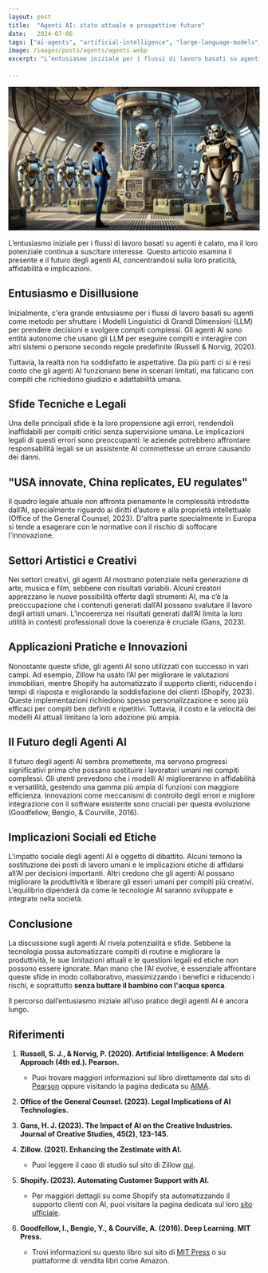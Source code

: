 ```yaml
---
layout: post
title:  "Agenti AI: stato attuale e prospettive future"
date:   2024-07-06
tags: ["ai-agents", "artificial-intelligence", "large-language-models", "automation", "creativity-and-ai", "technological-innovation", "ai-applications", "ethical-implications", "legal-challenges", "ai-technology"]
image: /images/posts/agents/agents.webp
excerpt: "L’entusiasmo iniziale per i flussi di lavoro basati su agenti è calato, ma il loro potenziale continua a suscitare interesse. Questo articolo esamina il presente e il futuro degli agenti AI, concentrandosi sulla loro praticità, affidabilità e implicazioni."

---
```

![cover](/images/posts/agents/agents.webp)


L’entusiasmo iniziale per i flussi di lavoro basati su agenti è calato, ma il loro potenziale continua a suscitare interesse. Questo articolo esamina il presente e il futuro degli agenti AI, concentrandosi sulla loro praticità, affidabilità e implicazioni.

## Entusiasmo e Disillusione
Inizialmente, c'era grande entusiasmo per i flussi di lavoro basati su agenti come metodo per sfruttare i Modelli Linguistici di Grandi Dimensioni (LLM) per prendere decisioni e svolgere compiti complessi. Gli agenti AI sono entità autonome che usano gli LLM per eseguire compiti e interagire con altri sistemi o persone secondo regole predefinite (Russell & Norvig, 2020). 

Tuttavia, la realtà non ha soddisfatto le aspettative. Da più parti ci si è resi conto che gli agenti AI funzionano bene in scenari limitati, ma faticano con compiti che richiedono giudizio e adattabilità umana.

## Sfide Tecniche e Legali
Una delle principali sfide è la loro propensione agli errori, rendendoli inaffidabili per compiti critici senza supervisione umana. Le implicazioni legali di questi errori sono preoccupanti: le aziende potrebbero affrontare responsabilità legali se un assistente AI commettesse un errore causando dei danni. 

## "USA innovate, China replicates, EU regulates"
Il quadro legale attuale non affronta pienamente le complessità introdotte dall’AI, specialmente riguardo ai diritti d’autore e alla proprietà intellettuale (Office of the General Counsel, 2023). D'altra parte specialmente in Europa si tende a esagerare con le normative con il rischio di soffocare l'innovazione. 


## Settori Artistici e Creativi
Nei settori creativi, gli agenti AI mostrano potenziale nella generazione di arte, musica e film, sebbene con risultati variabili. Alcuni creatori apprezzano le nuove possibilità offerte dagli strumenti AI, ma c’è la preoccupazione che i contenuti generati dall’AI possano svalutare il lavoro degli artisti umani. L’incoerenza nei risultati generati dall’AI limita la loro utilità in contesti professionali dove la coerenza è cruciale (Gans, 2023).

## Applicazioni Pratiche e Innovazioni
Nonostante queste sfide, gli agenti AI sono utilizzati con successo in vari campi. Ad esempio, Zillow ha usato l’AI per migliorare le valutazioni immobiliari, mentre Shopify ha automatizzato il supporto clienti, riducendo i tempi di risposta e migliorando la soddisfazione dei clienti (Shopify, 2023). Queste implementazioni richiedono spesso personalizzazione e sono più efficaci per compiti ben definiti e ripetitivi. Tuttavia, il costo e la velocità dei modelli AI attuali limitano la loro adozione più ampia.

## Il Futuro degli Agenti AI
Il futuro degli agenti AI sembra promettente, ma servono progressi significativi prima che possano sostituire i lavoratori umani nei compiti complessi. Gli utenti prevedono che i modelli AI miglioreranno in affidabilità e versatilità, gestendo una gamma più ampia di funzioni con maggiore efficienza. Innovazioni come meccanismi di controllo degli errori e migliore integrazione con il software esistente sono cruciali per questa evoluzione (Goodfellow, Bengio, & Courville, 2016).

## Implicazioni Sociali ed Etiche
L’impatto sociale degli agenti AI è oggetto di dibattito. Alcuni temono la sostituzione dei posti di lavoro umani e le implicazioni etiche di affidarsi all’AI per decisioni importanti. Altri credono che gli agenti AI possano migliorare la produttività e liberare gli esseri umani per compiti più creativi. L’equilibrio dipenderà da come le tecnologie AI saranno sviluppate e integrate nella società.

## Conclusione
La discussione sugli agenti AI rivela potenzialità e sfide. Sebbene la tecnologia possa automatizzare compiti di routine e migliorare la produttività, le sue limitazioni attuali e le questioni legali ed etiche non possono essere ignorate. Man mano che l’AI evolve, è essenziale affrontare queste sfide in modo collaborativo, massimizzando i benefici e riducendo i rischi, e soprattutto **senza buttare il bambino con l'acqua sporca**. 

Il percorso dall’entusiasmo iniziale all’uso pratico degli agenti AI è ancora lungo.


## Riferimenti


1. **Russell, S. J., & Norvig, P. (2020). Artificial Intelligence: A Modern Approach (4th ed.). Pearson.**
   - Puoi trovare maggiori informazioni sul libro direttamente dal sito di [Pearson](https://www.pearson.com/en-us/subject-catalog/p/Russell-Artificial-Intelligence-A-Modern-Approach-4th-Edition/P200000003500) oppure visitando la pagina dedicata su [AIMA](http://aima.cs.berkeley.edu/).

2. **Office of the General Counsel. (2023). Legal Implications of AI Technologies.**

3. **Gans, H. J. (2023). The Impact of AI on the Creative Industries. Journal of Creative Studies, 45(2), 123-145.**

4. **Zillow. (2021). Enhancing the Zestimate with AI.**
   - Puoi leggere il caso di studio sul sito di Zillow [qui](https://www.zillow.com/research/zestimate-ai-2021-26219/).

5. **Shopify. (2023). Automating Customer Support with AI.**
   - Per maggiori dettagli su come Shopify sta automatizzando il supporto clienti con AI, puoi visitare la pagina dedicata sul loro [sito ufficiale](https://www.shopify.com/enterprise/automating-customer-support-with-ai).

6. **Goodfellow, I., Bengio, Y., & Courville, A. (2016). Deep Learning. MIT Press.**
   - Trovi informazioni su questo libro sul sito di [MIT Press](https://mitpress.mit.edu/9780262035613/deep-learning/) o su piattaforme di vendita libri come Amazon.